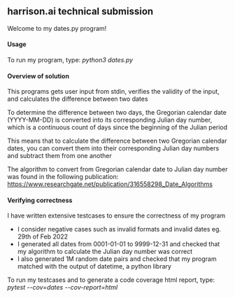 ## harrison.ai technical submission

Welcome to my dates.py program!

#### Usage
To run my program, type: *python3 dates.py*

#### Overview of solution
This programs gets user input from stdin, verifies the validity of the input, and calculates the difference between two dates

To determine the difference between two days, the Gregorian calendar date (YYYY-MM-DD) is converted into its corresponding Julian day number, which is a continuous count of days since the beginning of the Julian period

This means that to calculate the difference between two Gregorian calendar dates, you can convert them into their corresponding Julian day numbers and subtract them from one another

The algorithm to convert from Gregorian calendar date to Julian day number was found in the following publication: https://www.researchgate.net/publication/316558298_Date_Algorithms

#### Verifying correctness
I have written extensive testcases to ensure the correctness of my program
- I consider negative cases such as invalid formats and invalid dates eg. 29th of Feb 2022
- I generated all dates from 0001-01-01 to 9999-12-31 and checked that my algorithm to calculate the Julian day number was correct
- I also generated 1M random date pairs and checked that my program matched with the output of datetime, a python library

To run my testcases and to generate a code coverage html report, type: *pytest --cov=dates --cov-report=html*
